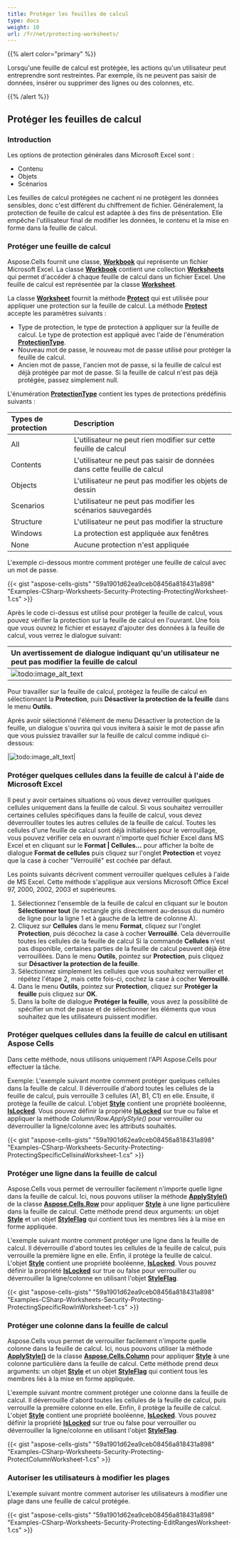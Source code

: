 ```yaml
---
title: Protéger les feuilles de calcul
type: docs
weight: 10
url: /fr/net/protecting-worksheets/
---
```


{{% alert color="primary" %}}

Lorsqu'une feuille de calcul est protégée, les actions qu'un utilisateur peut entreprendre sont restreintes. Par exemple, ils ne peuvent pas saisir de données, insérer ou supprimer des lignes ou des colonnes, etc.

{{% /alert %}}

## **Protéger les feuilles de calcul**

### **Introduction**

Les options de protection générales dans Microsoft Excel sont :

- Contenu
- Objets
- Scénarios

Les feuilles de calcul protégées ne cachent ni ne protègent les données sensibles, donc c'est différent du chiffrement de fichier. Généralement, la protection de feuille de calcul est adaptée à des fins de présentation. Elle empêche l'utilisateur final de modifier les données, le contenu et la mise en forme dans la feuille de calcul.

### **Protéger une feuille de calcul**

Aspose.Cells fournit une classe, [**Workbook**](https://reference.aspose.com/cells/net/aspose.cells/workbook) qui représente un fichier Microsoft Excel. La classe [**Workbook**](https://reference.aspose.com/cells/net/aspose.cells/workbook) contient une collection [**Worksheets**](https://reference.aspose.com/cells/net/aspose.cells/workbook/properties/worksheets) qui permet d'accéder à chaque feuille de calcul dans un fichier Excel. Une feuille de calcul est représentée par la classe [**Worksheet**](https://reference.aspose.com/cells/net/aspose.cells/worksheet).

La classe [**Worksheet**](https://reference.aspose.com/cells/net/aspose.cells/worksheet) fournit la méthode [**Protect**](https://reference.aspose.com/cells/net/aspose.cells/worksheet/methods/protect/index) qui est utilisée pour appliquer une protection sur la feuille de calcul. La méthode [**Protect**](https://reference.aspose.com/cells/net/aspose.cells.worksheet/protect/methods/1) accepte les paramètres suivants :

- Type de protection, le type de protection à appliquer sur la feuille de calcul. Le type de protection est appliqué avec l'aide de l'énumération [**ProtectionType**](https://reference.aspose.com/cells/net/aspose.cells/protectiontype).
- Nouveau mot de passe, le nouveau mot de passe utilisé pour protéger la feuille de calcul.
- Ancien mot de passe, l'ancien mot de passe, si la feuille de calcul est déjà protégée par mot de passe. Si la feuille de calcul n'est pas déjà protégée, passez simplement null.

L'énumération [**ProtectionType**](https://reference.aspose.com/cells/net/aspose.cells/protectiontype) contient les types de protections prédéfinis suivants :

|**Types de protection**|**Description**|
| :- | :- |
|All|L'utilisateur ne peut rien modifier sur cette feuille de calcul|
|Contents|L'utilisateur ne peut pas saisir de données dans cette feuille de calcul|
|Objects|L'utilisateur ne peut pas modifier les objets de dessin|
|Scenarios|L'utilisateur ne peut pas modifier les scénarios sauvegardés|
|Structure|L'utilisateur ne peut pas modifier la structure|
|Windows|La protection est appliquée aux fenêtres|
|None|Aucune protection n'est appliquée|

L'exemple ci-dessous montre comment protéger une feuille de calcul avec un mot de passe.

{{< gist "aspose-cells-gists" "59a1901d62ea9ceb08456a818431a898" "Examples-CSharp-Worksheets-Security-Protecting-ProtectingWorksheet-1.cs" >}}

Après le code ci-dessus est utilisé pour protéger la feuille de calcul, vous pouvez vérifier la protection sur la feuille de calcul en l'ouvrant. Une fois que vous ouvrez le fichier et essayez d'ajouter des données à la feuille de calcul, vous verrez le dialogue suivant:

|**Un avertissement de dialogue indiquant qu'un utilisateur ne peut pas modifier la feuille de calcul**|
| :- |
|![todo:image_alt_text](protecting-worksheets_1.png)|

Pour travailler sur la feuille de calcul, protégez la feuille de calcul en sélectionnant la **Protection**, puis **Désactiver la protection de la feuille** dans le menu **Outils**.

Après avoir sélectionné l'élément de menu Désactiver la protection de la feuille, un dialogue s'ouvrira qui vous invitera à saisir le mot de passe afin que vous puissiez travailler sur la feuille de calcul comme indiqué ci-dessous:

|![todo:image_alt_text](protecting-worksheets_2.png)|

### **Protéger quelques cellules dans la feuille de calcul à l'aide de Microsoft Excel**

Il peut y avoir certaines situations où vous devez verrouiller quelques cellules uniquement dans la feuille de calcul. Si vous souhaitez verrouiller certaines cellules spécifiques dans la feuille de calcul, vous devez déverrouiller toutes les autres cellules de la feuille de calcul. Toutes les cellules d'une feuille de calcul sont déjà initialisées pour le verrouillage, vous pouvez vérifier cela en ouvrant n'importe quel fichier Excel dans MS Excel et en cliquant sur le **Format | Cellules...** pour afficher la boîte de dialogue **Format de cellules**  puis cliquez sur l'onglet **Protection** et voyez que la case à cocher "Verrouillé" est cochée par défaut.

Les points suivants décrivent comment verrouiller quelques cellules à l'aide de MS Excel. Cette méthode s'applique aux versions Microsoft Office Excel 97, 2000, 2002, 2003 et supérieures.

1. Sélectionnez l'ensemble de la feuille de calcul en cliquant sur le bouton **Sélectionner tout** (le rectangle gris directement au-dessus du numéro de ligne pour la ligne 1 et à gauche de la lettre de colonne A).
1. Cliquez sur **Cellules** dans le menu **Format**, cliquez sur l'onglet **Protection**, puis décochez la case à cocher **Verrouillé**.
   Cela déverrouille toutes les cellules de la feuille de calcul
   Si la commande **Cellules** n'est pas disponible, certaines parties de la feuille de calcul peuvent déjà être verrouillées. Dans le menu **Outils**, pointez sur **Protection**, puis cliquez sur **Désactiver la protection de la feuille**.
1. Sélectionnez simplement les cellules que vous souhaitez verrouiller et répétez l'étape 2, mais cette fois-ci, cochez la case à cocher **Verrouillé**.
1. Dans le menu **Outils**, pointez sur **Protection**, cliquez sur **Protéger la feuille** puis cliquez sur **OK**.
1. Dans la boîte de dialogue **Protéger la feuille**, vous avez la possibilité de spécifier un mot de passe et de sélectionner les éléments que vous souhaitez que les utilisateurs puissent modifier.

### **Protéger quelques cellules dans la feuille de calcul en utilisant Aspose Cells**

Dans cette méthode, nous utilisons uniquement l'API Aspose.Cells pour effectuer la tâche.

Exemple: L'exemple suivant montre comment protéger quelques cellules dans la feuille de calcul. Il déverrouille d'abord toutes les cellules de la feuille de calcul, puis verrouille 3 cellules (A1, B1, C1) en elle. Ensuite, il protège la feuille de calcul. L'objet [**Style**](https://reference.aspose.com/cells/net/aspose.cells/style) contient une propriété booléenne, [**IsLocked**](https://reference.aspose.com/cells/net/aspose.cells/style/properties/islocked). Vous pouvez définir la propriété [**IsLocked**](https://reference.aspose.com/cells/net/aspose.cells/style/properties/islocked) sur true ou false et appliquer la méthode *Column/Row.ApplyStyle()* pour verrouiller ou déverrouiller la ligne/colonne avec les attributs souhaités.

{{< gist "aspose-cells-gists" "59a1901d62ea9ceb08456a818431a898" "Examples-CSharp-Worksheets-Security-Protecting-ProtectingSpecificCellsinaWorksheet-1.cs" >}}

### **Protéger une ligne dans la feuille de calcul**

Aspose.Cells vous permet de verrouiller facilement n'importe quelle ligne dans la feuille de calcul. Ici, nous pouvons utiliser la méthode [**ApplyStyle()**](https://reference.aspose.com/cells/net/aspose.cells/row/methods/applystyle) de la classe [**Aspose.Cells.Row**](https://reference.aspose.com/cells/net/aspose.cells/row) pour appliquer [**Style**](https://reference.aspose.com/cells/net/aspose.cells/style) à une ligne particulière dans la feuille de calcul. Cette méthode prend deux arguments: un objet [**Style**](https://reference.aspose.com/cells/net/aspose.cells/style) et un objet [**StyleFlag**](https://reference.aspose.com/cells/net/aspose.cells/styleflag) qui contient tous les membres liés à la mise en forme appliquée.

L'exemple suivant montre comment protéger une ligne dans la feuille de calcul. Il déverrouille d'abord toutes les cellules de la feuille de calcul, puis verrouille la première ligne en elle. Enfin, il protège la feuille de calcul. L'objet [**Style**](https://reference.aspose.com/cells/net/aspose.cells/style) contient une propriété booléenne, [**IsLocked**](https://reference.aspose.com/cells/net/aspose.cells/style/properties/islocked). Vous pouvez définir la propriété [**IsLocked**](https://reference.aspose.com/cells/net/aspose.cells/style/properties/islocked) sur true ou false pour verrouiller ou déverrouiller la ligne/colonne en utilisant l'objet [**StyleFlag**](https://reference.aspose.com/cells/net/aspose.cells/styleflag).

{{< gist "aspose-cells-gists" "59a1901d62ea9ceb08456a818431a898" "Examples-CSharp-Worksheets-Security-Protecting-ProtectingSpecificRowInWorksheet-1.cs" >}}

### **Protéger une colonne dans la feuille de calcul**

Aspose.Cells vous permet de verrouiller facilement n'importe quelle colonne dans la feuille de calcul. Ici, nous pouvons utiliser la méthode [**ApplyStyle()**](https://reference.aspose.com/cells/net/aspose.cells/column/methods/applystyle) de la classe [**Aspose.Cells.Column**](https://reference.aspose.com/cells/net/aspose.cells/column) pour appliquer [**Style**](https://reference.aspose.com/cells/net/aspose.cells/style) à une colonne particulière dans la feuille de calcul. Cette méthode prend deux arguments: un objet [**Style**](https://reference.aspose.com/cells/net/aspose.cells/style) et un objet [**StyleFlag**](https://reference.aspose.com/cells/net/aspose.cells/styleflag) qui contient tous les membres liés à la mise en forme appliquée.

L'exemple suivant montre comment protéger une colonne dans la feuille de calcul. Il déverrouille d'abord toutes les cellules de la feuille de calcul, puis verrouille la première colonne en elle. Enfin, il protège la feuille de calcul. L'objet [**Style**](https://reference.aspose.com/cells/net/aspose.cells/style) contient une propriété booléenne, [**IsLocked**](https://reference.aspose.com/cells/net/aspose.cells/style/properties/islocked). Vous pouvez définir la propriété [**IsLocked**](https://reference.aspose.com/cells/net/aspose.cells/style/properties/islocked) sur true ou false pour verrouiller ou déverrouiller la ligne/colonne en utilisant l'objet [**StyleFlag**](https://reference.aspose.com/cells/net/aspose.cells/styleflag).

{{< gist "aspose-cells-gists" "59a1901d62ea9ceb08456a818431a898" "Examples-CSharp-Worksheets-Security-Protecting-ProtectColumnWorksheet-1.cs" >}}

### **Autoriser les utilisateurs à modifier les plages**

L'exemple suivant montre comment autoriser les utilisateurs à modifier une plage dans une feuille de calcul protégée.

{{< gist "aspose-cells-gists" "59a1901d62ea9ceb08456a818431a898" "Examples-CSharp-Worksheets-Security-Protecting-EditRangesWorksheet-1.cs" >}}
